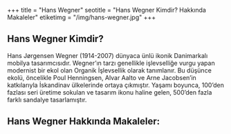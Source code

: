 +++
title = "Hans Wegner"
seotitle = "Hans Wegner Kimdir? Hakkında Makaleler"
etiketimg = "/img/hans-wegner.jpg"
+++

## Hans Wegner Kimdir?
Hans Jørgensen Wegner (1914-2007) dünyaca ünlü ikonik Danimarkalı mobilya tasarımcısıdır. Wegner’ın tarzı genellikle işlevselliğe vurgu yapan modernist bir ekol olan Organik İşlevsellik olarak tanımlanır. Bu düşünce ekolü, öncelikle Poul Henningsen, Alvar Aalto ve Arne Jacobsen’in katkılarıyla İskandinav ülkelerinde ortaya çıkmıştır. Yaşamı boyunca, 100’den fazlası seri üretime sokulan ve tasarım ikonu haline gelen, 500’den fazla farklı sandalye tasarlamıştır.

## Hans Wegner Hakkında Makaleler:
